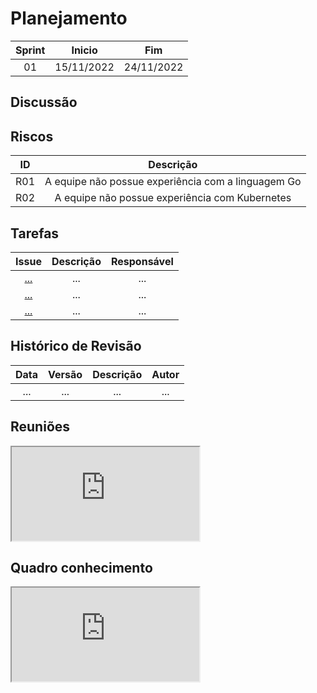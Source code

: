 # Planejamento 
|Sprint|Inicio|Fim|
|:--:|:--:|:--:|
|01|15/11/2022|24/11/2022|

## Discussão


## Riscos
|ID|Descrição|
|:--:|:--:|
|R01|A equipe não possue experiência com a linguagem Go|
|R02|A equipe não possue experiência com Kubernetes|

## Tarefas
|Issue|Descrição|Responsável|
|:--:|:--:|:--:|
|[...](...)|...|...|
|[...](...)|...|...|
|[...](...)|... |...|

## Histórico de Revisão
|Data|Versão|Descrição|Autor|
|:--:|:--:|:--:|:--:|
|...|...|...|...|


## Reuniões
<iframe class="reunioes" src="https://docs.google.com/spreadsheets/d/e/2PACX-1vR3pgIzQHSqF_fO08msi3kfW2Hc7R80OnRBq_QmpOAFPHTg8dRjCW1nMKysShsFu_JdnTKR8I7cy0gn/pubhtml?gid=510136647&range=A1:H15&amp;single=false&amp;widget=false&amp;headers=false"></iframe>

## Quadro conhecimento
<iframe class="conhecimentos" src="https://docs.google.com/spreadsheets/d/e/2PACX-1vRau9MSMNYSjhmhrZbBKa0AmP-f7WHusXDObaybWjpNyahOUwPHwUFokuu1W7qT6eX88hjrWAjxvEbT/pubhtml?gid=61767909&range=A1:L32&amp;single=true&amp;widget=true&amp;headers=false"></iframe>